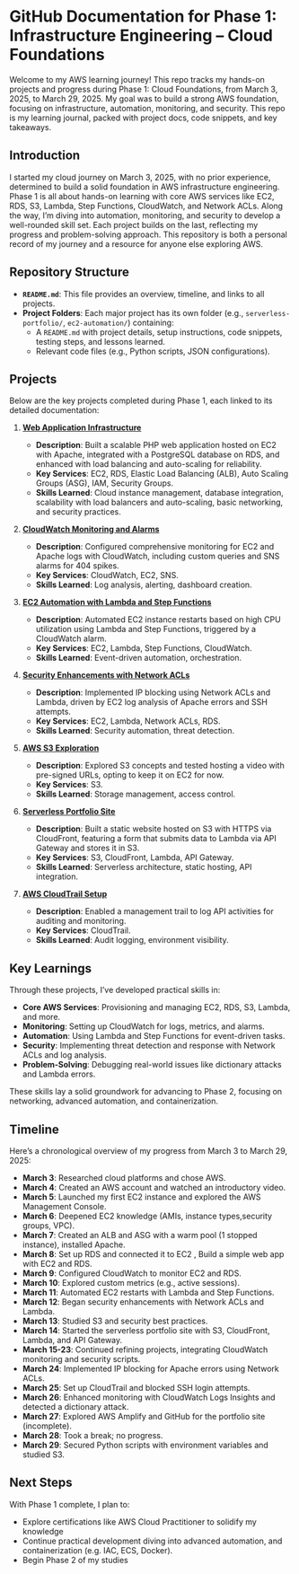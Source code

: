 # GitHub Documentation for Phase 1: Infrastructure Engineering – Cloud Foundations

Welcome to my AWS learning journey! This repo tracks my hands-on projects and progress during Phase 1: Cloud Foundations, from March 3, 2025, to March 29, 2025. My goal was to build a strong AWS foundation, focusing on infrastructure, automation, monitoring, and security. This repo is my learning journal, packed with project docs, code snippets, and key takeaways.

## Introduction

I started my cloud journey on March 3, 2025, with no prior experience, determined to build a solid foundation in AWS infrastructure engineering. Phase 1 is all about hands-on learning with core AWS services like EC2, RDS, S3, Lambda, Step Functions, CloudWatch, and Network ACLs. Along the way, I’m diving into automation, monitoring, and security to develop a well-rounded skill set. Each project builds on the last, reflecting my progress and problem-solving approach. This repository is both a personal record of my journey and a resource for anyone else exploring AWS.

## Repository Structure

- **`README.md`**: This file provides an overview, timeline, and links to all projects.
- **Project Folders**: Each major project has its own folder (e.g., `serverless-portfolio/`, `ec2-automation/`) containing:
  - A `README.md` with project details, setup instructions, code snippets, testing steps, and lessons learned.
  - Relevant code files (e.g., Python scripts, JSON configurations).

## Projects

Below are the key projects completed during Phase 1, each linked to its detailed documentation:

1. **[Web Application Infrastructure](./Web-Application-Infrastructure/README.md)**  
   - **Description**: Built a scalable PHP web application hosted on EC2 with Apache, integrated with a PostgreSQL database on RDS, and enhanced with load balancing and auto-scaling for reliability.  
   - **Key Services**: EC2, RDS, Elastic Load Balancing (ALB), Auto Scaling Groups (ASG), IAM, Security Groups.  
   - **Skills Learned**: Cloud instance management, database integration, scalability with load balancers and auto-scaling, basic networking, and security practices.

2. **[CloudWatch Monitoring and Alarms](./cloudwatch-monitoring/README.md)**  
   - **Description**: Configured comprehensive monitoring for EC2 and Apache logs with CloudWatch, including custom queries and SNS alarms for 404 spikes.
   - **Key Services**: CloudWatch, EC2, SNS.
   - **Skills Learned**: Log analysis, alerting, dashboard creation.
   
3. **[EC2 Automation with Lambda and Step Functions](./ec2-automation/README.md)**  
   - **Description**: Automated EC2 instance restarts based on high CPU utilization using Lambda and Step Functions, triggered by a CloudWatch alarm.
   - **Key Services**: EC2, Lambda, Step Functions, CloudWatch.
   - **Skills Learned**: Event-driven automation, orchestration.


4. **[Security Enhancements with Network ACLs](./security-enhancements/README.md)**  
   - **Description**: Implemented IP blocking using Network ACLs and Lambda, driven by EC2 log analysis of Apache errors and SSH attempts.
   - **Key Services**: EC2, Lambda, Network ACLs, RDS.
   - **Skills Learned**: Security automation, threat detection.

5. **[AWS S3 Exploration](./s3-exploration/README.md)**  
   - **Description**: Explored S3 concepts and tested hosting a video with pre-signed URLs, opting to keep it on EC2 for now.
   - **Key Services**: S3.
   - **Skills Learned**: Storage management, access control.

6. **[Serverless Portfolio Site](./serverless-portfolio/README.md)**  
   - **Description**: Built a static website hosted on S3 with HTTPS via CloudFront, featuring a form that submits data to Lambda via API Gateway and stores it in S3.
   - **Key Services**: S3, CloudFront, Lambda, API Gateway.
   - **Skills Learned**: Serverless architecture, static hosting, API integration.

7. **[AWS CloudTrail Setup](./cloudtrail-setup/README.md)**  
   - **Description**: Enabled a management trail to log API activities for auditing and monitoring.
   - **Key Services**: CloudTrail.
   - **Skills Learned**: Audit logging, environment visibility.

## Key Learnings

Through these projects, I’ve developed practical skills in:
- **Core AWS Services**: Provisioning and managing EC2, RDS, S3, Lambda, and more.
- **Monitoring**: Setting up CloudWatch for logs, metrics, and alarms.
- **Automation**: Using Lambda and Step Functions for event-driven tasks.
- **Security**: Implementing threat detection and response with Network ACLs and log analysis.
- **Problem-Solving**: Debugging real-world issues like dictionary attacks and Lambda errors.

These skills lay a solid groundwork for advancing to Phase 2, focusing on networking, advanced automation, and containerization.

## Timeline

Here’s a chronological overview of my progress from March 3 to March 29, 2025:

- **March 3**: Researched cloud platforms and chose AWS.
- **March 4**: Created an AWS account and watched an introductory video.
- **March 5**: Launched my first EC2 instance and explored the AWS Management Console.
- **March 6**: Deepened EC2 knowledge (AMIs, instance types,security groups, VPC).
- **March 7**: Created an ALB and ASG with a warm pool (1 stopped instance), installed Apache.
- **March 8**: Set up RDS and connected it to EC2 , Build a simple web app with EC2 and RDS.
- **March 9**: Configured CloudWatch to monitor EC2 and RDS.
- **March 10**: Explored custom metrics (e.g., active sessions).
- **March 11**: Automated EC2 restarts with Lambda and Step Functions.
- **March 12**: Began security enhancements with Network ACLs and Lambda.
- **March 13**: Studied S3 and security best practices.
- **March 14**: Started the serverless portfolio site with S3, CloudFront, Lambda, and API Gateway.
- **March 15-23**: Continued refining projects, integrating CloudWatch monitoring and security scripts.
- **March 24**: Implemented IP blocking for Apache errors using Network ACLs.
- **March 25**: Set up CloudTrail and blocked SSH login attempts.
- **March 26**: Enhanced monitoring with CloudWatch Logs Insights and detected a dictionary attack.
- **March 27**: Explored AWS Amplify and GitHub for the portfolio site (incomplete).
- **March 28**: Took a break; no progress.
- **March 29**: Secured Python scripts with environment variables and studied S3.

## Next Steps

With Phase 1 complete, I plan to:
-  Explore certifications like AWS Cloud Practitioner to solidify my knowledge
-  Continue practical development diving into advanced automation, and containerization (e.g. IAC, ECS, Docker).
- Begin Phase 2 of my studies 